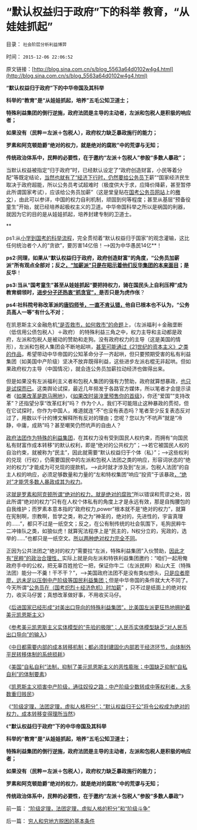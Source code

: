 # “默认权益归于政府”下的科举 教育，“从娃娃抓起”

目录： `社会阶层分析利益博羿` 

时间： `2015-12-06 22:06:52` 

原文链接：[http://blog.sina.com.cn/s/blog_5563a64d0102w4g4.html](http://blog.sina.com.cn/s/blog_5563a64d0102w4g4.html)

**“默认权益归于政府”下的中华帝国及其科举**

**科举的“教育”是“从娃娃抓起，培养”五毛公知卫道士；**

**特殊利益集团的倒行逆施，政府法团是主导的主动者，左派和包税人是积极的响应者；**

**如果没有（民粹＝左派＋包税人），政府权力缺乏暴政施行的能力；**

**罗素和阿克顿勋爵“绝对的权力，就是绝对的腐败”中的荒谬与无知；**

**传统政治体系中，民粹的必要性，在于邀约“左派＋包税人”参股“多数人暴政”；**

当默认权益被指定“归于政府”时，已经默认设定了“政府创造财富，小民等着分配”等既定结论，[当然也就有了“经济下行时，仍然要给公务员下](../../../2015/6/18/“基层公务员加薪”是财政更大的（支出／损失／腐败）；.md)薪”“国家经济民生取决于政府超能，所以公务员考试超难时（极度供大于求，应降价降薪，甚至暂停此所谓国家考试），应该给公务员加薪”（这是堂皇贴在[国考公务员网站](http://edu.sina.com.cn/official/)上的[檄文](http://edu.sina.com.cn/official/2015-12-04/doc-ifxmifzh4352464.shtml)），由此可以参详，中国的权力自利机制，顽固到何等程度；甚至从基层“预备役童生”开始，就已经培养起极权主义的卫道。中华帝国科举之所以是祸国的利器，就因为它的目的是从娃娃抓起，培养封建专制的卫道士。

**

ps1:从[小学到国考的科举流程](../../../2013/2/11/科举不是教育,举国体制导致知识分子就业无门，走投无路；.md)，完全贯彻着“默认权益归于国家”的观念灌输，这比任何统治者个人的“贪欲”，要厉害14亿倍！——>因为中华愚民14亿**！

**ps2:同理，如果从“默认权益归于政府，政府创造财富”的角度，“公务员加薪派”所有观点全部对；反之[，“加薪派”只是在昭示着他们反华集团的本来面目](../../../2015/6/22/东西方文明的差别，如何面对凯恩斯主义的荒谬；.md)；是反华**！

**ps3:当从“国考童生”甚至从娃娃抓起“要把持权力，骑在国民头上自利压榨”成为教育纲领时，[进步分子还热衷“抓贪官”，](http://darthvad.blog.163.com/blog/static/533994702015112101536549/)是否只是为虎作伥**？

**ps4:社科院号称改革派的[唐钧师爷，一直不肯认错，](http://blog.sina.com.cn/s/blog_14dbd83cd0102w550.html)他自已根本也不认为，“公务员高人一等”有什么不对**；

在凯恩斯主义金融危机[“是否救市，如何救市”的命题](../../../2015/11/18/“金融危机”干预（救市）及如何干预的基本原则的确定.md)上，（左派福利＋金融垄断（低信用公债包税人）＋政府）
的特殊利益三角之中，权力主导和主动都是政府，左派和包税人是被动的赞助和走狗。没有政府权力的主导（这是美国的情形），左派和包税人集团会不断地起哄，[甚至可能通过《21世纪的资本主义》之类的作品](../../../2014/6/23/中国公知和西方左派的愚昧、反动、落后，及他们的作品.md)，希望带动中华帝国的公知革命分子一齐起哄，但只要预期受害的私有利益集团（如美国中产阶级）坚决不放弃既得利益，这些进步左派右棍无非起哄。但如果政府权力主导（中国情况），就会连公务员加薪拉动经济也做得出来。

但是如果没有左派福利主义者和包税人集团的强有力赞助，政府就算想暴政，[也只是试探而已](../../../2009/7/4/不要轻视极端意识对社会的试探.md)。这类舆论试探，最近几年频发于各路官方媒体，所以笔者才会提示读者《[如果改革是跑马圈地](../../../2013/7/10/统治者最有可能的“改革”是“顺水推舟，跑马圈地”.md)》，《[如果改时装湟里预售你的首级](../../../2012/5/30/“改革”装湟里，可能预售你的首级！.md)》，你还“爱国”“支持改革”？还指望分享“改革红利”吗？
作为个人，我们不可能阻止这种暴政的贯彻，但在它试探时，你作为中国人，难道就连“不”也没有表态吗？笔者至少反复表态反对过了，用数以千计的博文解释所有反对的理由；您呢？您以为“不吭声”就是“冷静，中庸，成熟”吗？甚至嘲笑仍然吭声的自由人？

[政府法团作为特殊的利益集团](../../../2015/6/26/“公仆加薪，拉动经济”改革论，提醒公众“政府法团的自利特权”.md)，在其权力没有受到国民人权约束，而拥有“向国民私有财富作成本转移”的默认权利，即是“绝对的公共权力”；——>若它被国民人权的自治约束，就被称为“民主”，因此就需要“默认权益归于个体（私）”；——>这些权利的兑现（行权），仍需要国民中的左派和包税人法团之类的响应，形容词状态的“绝对的权力”才能成为可兑现的提款机，——>此时就才涉及到“左派，包税人法团”的自主人权的响应，必须足够数量和力量的“左和特权集团”响应“投资”于该暴政[，“绝对”才能凭多数人暴政成其为权力](../../../2015/10/6/所有专制都是多数人暴政，所有暴政，都起源于民主制度.md)。

这[就是罗素和阿克顿所谓“绝对的权力，就是绝对的腐败”](../../../2010/1/11/当爱国成为一种消费.md)所以错误和荒谬之处，因此所谓“绝对的权力”只有在人权个体私有的角度上才是永远有效，那是自掏腰包的自我维护；而罗素本意本指的“政府权力,power”根本就不是“绝对的权力”，就算在宪制啊，宗教啊，哲学之类，称之为“神圣的，绝对的，先进性的，宇宙真理的……”，都只不过是一纸空文；反之，在公有制传统的社会氛围下，毛狗民粹牛二冲锋队之类，如狼似虎！就算宪法程序上是“民主的，N权分立的，宪政的，选举的……”也都只是一纸空文。[所以两种绝对权力完全不同](../../../2012/3/3/民主不是道德信仰，成本限制是客观规律.md)。

正因为公共法团之“绝对的权力”需要拉“左派，特殊利益集团”入伙赞助，[因此才有“民粹”的政治合理性，](../../../2012/2/10/中国国民主素质不亚于美国，文人素质与美国一样愚昧.md)实际上就是向左派和特铁利益集团邀约：“咱们一起用俺政府手中的公权，把无辜百姓抢它一把，保证你牛二（左派民粹）和山大王（特殊法团）能分一不羹！干不干？”，——>美国政府法团不是没有类似想头，[只是应者廖廖，远未足以压倒中产阶级等国民利益集团；](../../../2015/12/1/美国“自私自利”法制，抑制美元凯恩斯主义的恶性膨胀；.md)但是中华帝国的条件就大大不同了。今天所谓“[公务员在（国考炽烈＋经济危机）时加薪](../../../2014/10/15/不宜对反腐败，寄予过高期望.md)”
，只不过是纸面上的绝对权力，收买马仔罢；真想改革做好事，不用收买马仔。

《[后进国家已经形成“对美出口导向的特殊利益集团”，比美国左派更狂热地拥护着美元凯恩斯主义](../../../2015/11/26/（科兹纳定理＋凯恩斯悖论）：幸亏人民币没有采取竞争性贬值.md)》

《[参考美元凯恩斯主义实体模型的“先验的极限”；人民币实体模型缺乏“对人民币出口导向”的输入](../../../2015/11/29/参考美元凯恩斯主义实体模型的“先验的极限”.md)》

《[中日都需要内部的成本转移机制；都必须封建固化内部若干经济环节，向体制外平民转移体制的系统损耗](../../../2015/11/30/中日的凯恩斯主义都需要“外源财富的充电”；.md)》

《[美国“自私自利”法制，抑制了美元凯恩斯主义的恶性膨胀；中国缺乏抑制“自私自利”的体制要素](../../../2015/12/1/美国“自私自利”法制，抑制美元凯恩斯主义的恶性膨胀；.md)》

《[凯恩斯主义损害中产阶级，通往奴役之路：中产阶级少数转成中等权利者，大多数重归贱民](../../../2015/12/3/凯恩斯主义损害中产阶级，直到中产阶级彻底消失；.md)》

《[“阶级定理，法团定理，虚拟人格积分”；“默认权益归于公”将令公权成为绝对的权力，成本转移变得理所当然](../../../2015/12/5/虚拟人格的“阶级定理”，“绝对的权力”不是为了“贪污腐败”.md)》

《**“默认权益归于政府”下的中华帝国及其科举**

**科举的“教育”是“从娃娃抓起，培养”五毛公知卫道士；**

**特殊利益集团的倒行逆施，政府法团是主导的主动者，左派和包税人是积极的响应者；**

**如果没有（民粹＝左派＋包税人），政府权力缺乏暴政施行的能力；**

**罗素和阿克顿勋爵“绝对的权力，就是绝对的腐败”中的荒谬与无知；**

**传统政治体系中，民粹的必要性，在于邀约“左派＋包税人”参股“多数人暴政”**》

前一篇： [“阶级定理，法团定理，虚拟人格的积分”和“阶级斗争”](../../../2015/12/7/“阶级定理，法团定理，虚拟人格的积分”和“阶级斗争”.md)

后一篇： [穷人和穷地方脱困的基本条件](../../../2015/11/14/穷人和穷地方脱困的基本条件.md)

